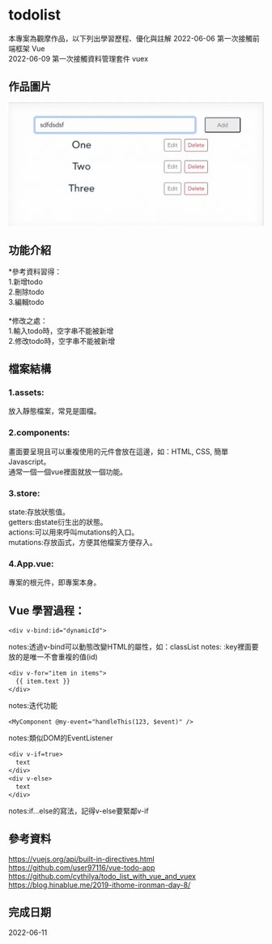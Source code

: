 # todolist
本專案為觀摩作品，以下列出學習歷程、優化與註解
2022-06-06 第一次接觸前端框架 Vue<br>
2022-06-09 第一次接觸資料管理套件 vuex

## 作品圖片
![image](@/../src/assets/portfolio.gif)

## 功能介紹
*參考資料習得：<br>
1.新增todo<br>
2.刪除todo<br>
3.編輯todo<br>
<br>
*修改之處：<br>
1.輸入todo時，空字串不能被新增<br>
2.修改todo時，空字串不能被新增<br>

## 檔案結構
### 1.assets:
放入靜態檔案，常見是圖檔。<br>
### 2.components:
畫面要呈現且可以重複使用的元件會放在這邊，如：HTML, CSS, 簡單Javascript。<br>
通常一個一個vue裡面就放一個功能。<br>
### 3.store:
state:存放狀態值。<br>
getters:由state衍生出的狀態。<br>
actions:可以用來呼叫mutations的入口。<br>
mutations:存放函式，方便其他檔案方便存入。<br>
### 4.App.vue: 
專案的根元件，即專案本身。<br>

## Vue 學習過程：
```
<div v-bind:id="dynamicId">
```
notes:透過v-bind可以動態改變HTML的屬性，如：classList
notes: :key裡面要放的是唯一不會重複的值(id)
```
<div v-for="item in items">
  {{ item.text }}
</div>
```
notes:迭代功能
```
<MyComponent @my-event="handleThis(123, $event)" />
```
notes:類似DOM的EventListener
```
<div v-if=true>
  text
</div>
<div v-else>
  text
</div>
```
notes:if...else的寫法，記得v-else要緊鄰v-if
## 參考資料
https://vuejs.org/api/built-in-directives.html<br>
https://github.com/user97116/vue-todo-app<br>
https://github.com/cythilya/todo_list_with_vue_and_vuex<br>
https://blog.hinablue.me/2019-ithome-ironman-day-8/

## 完成日期
2022-06-11
